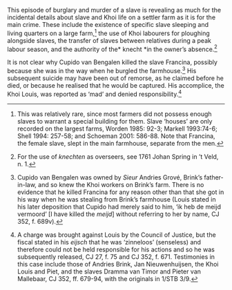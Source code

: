 This episode of burglary and murder of a slave is revealing as much for the incidental details about slave and Khoi life on a settler farm as it is for the main crime. These include the existence of specific slave sleeping and living quarters on a large farm,[^1] the use of Khoi labourers for ploughing alongside slaves, the transfer of slaves between relatives during a peak labour season, and the authority of the* knecht *in the owner’s absence.[^2]

It is not clear why Cupido van Bengalen killed the slave Francina, possibly because she was in the way when he burgled the farmhouse.[^3] His subsequent suicide may have been out of remorse, as he claimed before he died, or because he realised that he would be captured. His accomplice, the Khoi Louis, was reported as ‘mad’ and denied responsibility.[^4]

[^1]: This was relatively rare, since most farmers did not possess enough slaves to warrant a special building for them. Slave ‘houses’ are only recorded on the largest farms, Worden 1985: 92-3; Markell 1993:74-6; Shell 1994: 257-58; and Schoeman 2001: 586-88. Note that Francina, the female slave, slept in the main farmhouse, separate from the men.

[^2]: For the use of *knechten* as overseers, see 1761 Johan Spring in ’t Veld, n. 1.

[^3]: Cupido van Bengalen was owned by *Sieur* Andries Grové, Brink’s father-in-law, and so knew the Khoi workers on Brink’s farm. There is no evidence that he killed Francina for any reason other than that she got in his way when he was stealing from Brink’s farmhouse (Louis stated in his later deposition that Cupido had merely said to him, ‘ik heb de meijd vermoord’ \[I have killed the *meijd*\] without referring to her by name, CJ 352, f. 689v).

[^4]: A charge was brought against Louis by the Council of Justice, but the fiscal stated in his *eijsch* that he was ‘zinneloos’ (senseless) and therefore could not be held responsible for his actions and so he was subsequently released, CJ 27, f. 75 and CJ 352, f. 671. Testimonies in this case include those of Andries Brink, Jan Nieuwenhuijsen, the Khoi Louis and Piet, and the slaves Dramma van Timor and Pieter van Mallebaar, CJ 352, ff. 679-94, with the originals in 1/STB 3/9.
